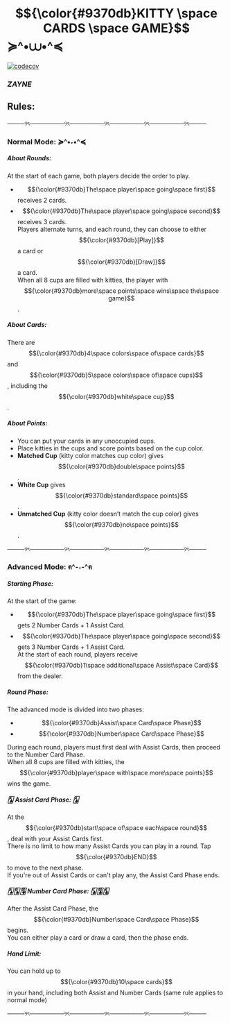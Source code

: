 # $${\color{#9370db}KITTY \space CARDS \space GAME}$$  ≽^•⩊•^≼
[![codecov](https://codecov.io/gh/YOUR_ACCOUNT/YOUR_REPO/branch/YOUR_BRANCH/graph/badge.svg)](https://codecov.io/gh/YOUR_ACCOUNT/YOUR_REPO)
### *ZAYNE*  

## **Rules:**                                                  

────୨ৎ────────୨ৎ────────୨ৎ────────୨ৎ────────୨ৎ────

### **Normal Mode: ≽^•˕•^≼**

##### **About Rounds:**
At the start of each game, both players decide the order to play.  
- $${\color{#9370db}The\space player\space going\space first}$$ receives 2 cards.  
- $${\color{#9370db}The\space player\space going\space second}$$ receives 3 cards.  
Players alternate turns, and each round, they can choose to either $${\color{#9370db}[Play]}$$ a card or $${\color{#9370db}[Draw]}$$ a card.  
When all 8 cups are filled with kitties, the player with $${\color{#9370db}more\space points\space wins\space the\space game}$$.

##### **About Cards:**
There are $${\color{#9370db}4\space colors\space of\space cards}$$ and $${\color{#9370db}5\space colors\space of\space cups}$$, including the $${\color{#9370db}white\space cup}$$.

##### **About Points:**
- You can put your cards in any unoccupied cups.  
- Place kitties in the cups and score points based on the cup color.
- **Matched Cup** (kitty color matches cup color) gives $${\color{#9370db}double\space points}$$.  
- **White Cup** gives $${\color{#9370db}standard\space points}$$.  
- **Unmatched Cup** (kitty color doesn’t match the cup color) gives $${\color{#9370db}no\space points}$$.

────୨ৎ────────୨ৎ────────୨ৎ────────୨ৎ────────୨ৎ────

### **Advanced Mode: ฅ^-˕-^ฅ**

##### **Starting Phase:**
At the start of the game:  
- $${\color{#9370db}The\space player\space going\space first}$$ gets 2 Number Cards + 1 Assist Card.  
- $${\color{#9370db}The\space player\space going\space second}$$ gets 3 Number Cards + 1 Assist Card.  
At the start of each round, players receive $${\color{#9370db}1\space additional\space Assist\space Card}$$ from the dealer.

##### **Round Phase:**
The advanced mode is divided into two phases:  
- $${\color{#9370db}Assist\space Card\space Phase}$$  
- $${\color{#9370db}Number\space Card\space Phase}$$  

During each round, players must first deal with Assist Cards, then proceed to the Number Card Phase.  
When all 8 cups are filled with kitties, the $${\color{#9370db}player\space with\space more\space points}$$ wins the game.

##### 🂡 **Assist Card Phase:** 🂡
At the $${\color{#9370db}start\space of\space each\space round}$$, deal with your Assist Cards first.  
There is no limit to how many Assist Cards you can play in a round. Tap $${\color{#9370db}END}$$ to move to the next phase.  
If you're out of Assist Cards or can't play any, the Assist Card Phase ends.

#####  🃁🂭🂺 **Number Card Phase:** 🃜🃚🃖
After the Assist Card Phase, the $${\color{#9370db}Number\space Card\space Phase}$$ begins.  
You can either play a card or draw a card, then the phase ends.

##### **Hand Limit:**
You can hold up to $${\color{#9370db}10\space cards}$$ in your hand, including both Assist and Number Cards (same rule applies to normal mode)

────୨ৎ────────୨ৎ────────୨ৎ────────୨ৎ────────୨ৎ────
